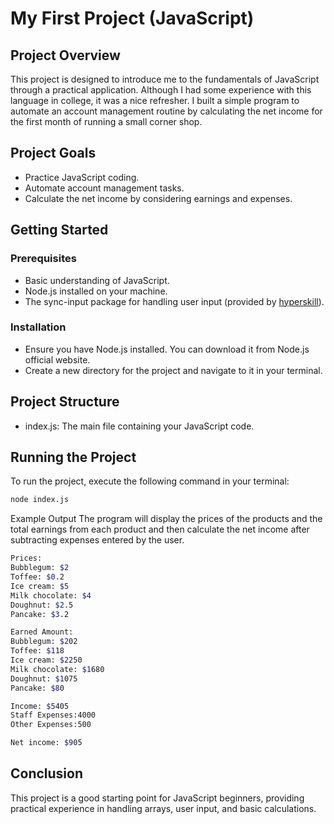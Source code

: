 # My First Project (JavaScript)

## Project Overview
This project is designed to introduce me to the fundamentals of JavaScript through a practical application. Although I had some experience with this language in college, it was a nice refresher. 
I built a simple program to automate an account management routine by calculating the net income for the first month of running a small corner shop.

## Project Goals
- Practice JavaScript coding.
- Automate account management tasks.
- Calculate the net income by considering earnings and expenses.

## Getting Started
### Prerequisites
- Basic understanding of JavaScript.
- Node.js installed on your machine.
- The sync-input package for handling user input (provided by [hyperskill]([url](https://hyperskill.org/learn/step/31844))).
  
### Installation
- Ensure you have Node.js installed. You can download it from Node.js official website.
- Create a new directory for the project and navigate to it in your terminal.


## Project Structure
- index.js: The main file containing your JavaScript code.
  

## Running the Project
To run the project, execute the following command in your terminal:

```bash
node index.js
```

Example Output
The program will display the prices of the products and the total earnings from each product and then calculate the net income after subtracting expenses entered by the user.

```bash
Prices:
Bubblegum: $2
Toffee: $0.2
Ice cream: $5
Milk chocolate: $4
Doughnut: $2.5
Pancake: $3.2

Earned Amount:
Bubblegum: $202
Toffee: $118
Ice cream: $2250
Milk chocolate: $1680
Doughnut: $1075
Pancake: $80

Income: $5405
Staff Expenses:4000
Other Expenses:500

Net income: $905
```


## Conclusion
This project is a good starting point for JavaScript beginners, providing practical experience in handling arrays, user input, and basic calculations. 
